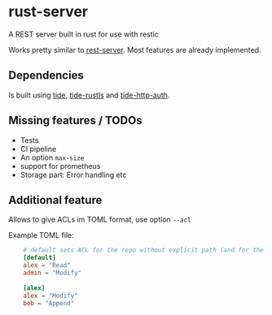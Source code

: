 # rust-server

A REST server built in rust for use with restic

Works pretty similar to [rest-server](https://github.com/restic/rest-server). Most features are already implemented.

## Dependencies

Is built using [tide](https://github.com/http-rs/tide), [tide-rustls](https://github.com/http-rs/tide-rustls) and
[tide-http-auth](https://github.com/chrisdickinson/tide-http-auth).

## Missing features / TODOs

- Tests
- CI pipeline
- An option `max-size`
- support for prometheus
- Storage part: Error handling etc

## Additional feature

Allows to give ACLs im TOML format, use option `--acl`

Example TOML file:

```toml
    # default sets ACL for the repo without explicit path (and for the repo under path "default", if exists)
    [default]
    alex = "Read"
    admin = "Modify"
    
    [alex]
    alex = "Modify"
    bob = "Append"
```
